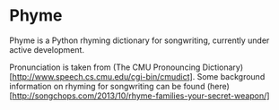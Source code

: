 # Phyme
Phyme is a Python rhyming dictionary for songwriting, currently under active development.


Pronunciation is taken from (The CMU Pronouncing Dictionary)[http://www.speech.cs.cmu.edu/cgi-bin/cmudict]. Some background information on rhyming for songwriting can be found (here)[http://songchops.com/2013/10/rhyme-families-your-secret-weapon/]